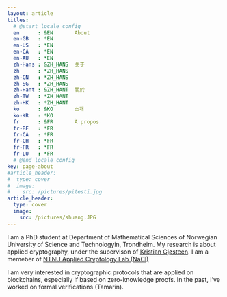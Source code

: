 ```yaml
---
layout: article
titles:
  # @start locale config
  en      : &EN       About
  en-GB   : *EN
  en-US   : *EN
  en-CA   : *EN
  en-AU   : *EN
  zh-Hans : &ZH_HANS  关于
  zh      : *ZH_HANS
  zh-CN   : *ZH_HANS
  zh-SG   : *ZH_HANS
  zh-Hant : &ZH_HANT  關於
  zh-TW   : *ZH_HANT
  zh-HK   : *ZH_HANT
  ko      : &KO       소개
  ko-KR   : *KO
  fr      : &FR       À propos
  fr-BE   : *FR
  fr-CA   : *FR
  fr-CH   : *FR
  fr-FR   : *FR
  fr-LU   : *FR
  # @end locale config
key: page-about
#article_header:
#  type: cover
#  image:
#    src: /pictures/pitesti.jpg
article_header:
  type: cover
  image:
    src: /pictures/shuang.JPG
---
```


<style>
  .swiper-demo {
    height: 600px;
  }
  .swiper-demo .swiper__slide {
    display: flex;
    align-items: center;
    justify-content: center;
    font-size: 3rem;
    color: #fff;
  }
</style>

<!-- See notes here about HTML blocks: https://kramdown.gettalong.org/syntax.html#html-blocks -->

<!--<img src="/pictures/shuang.JPG" alt="Kitten"
  title="A cute kitten" width="450" height="300" />
### The official statement -->

<!-- ![](/pictures/shuang.JPG){: .align-right} -->

I am a PhD student at Department of Mathematical Sciences of Norwegian University of Science and Technologyin, Trondheim. My research is about applied cryptography, under the supervison of [Kristian Gjøsteen](https://www.ntnu.no/ansatte/kristian.gjosteen).  I am a memeber of [NTNU Applied Cryptology Lab (NaCl)](https://www.ntnu.edu/iik/nacl-lab) 

I am very interested in cryptographic protocols that are applied on blockchains, especially if based on zero-knowledge proofs.  In the past, I’ve worked on formal verifications (Tamarin).


<script>
  {%- include scripts/lib/swiper.js -%}
  var SOURCES = window.TEXT_VARIABLES.sources;
  window.Lazyload.js(SOURCES.jquery, function() {
  $('.swiper-demo').swiper();
  });
</script>